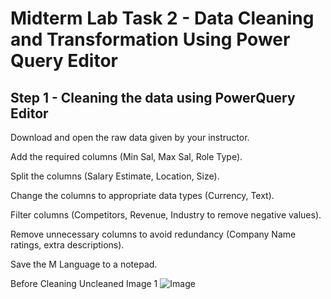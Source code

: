 # Midterm Lab Task 2 - Data Cleaning and Transformation Using Power Query Editor
## Step 1 - Cleaning the data using PowerQuery Editor
Download and open the raw data given by your instructor.

Add the required columns (Min Sal, Max Sal, Role Type).

Split the columns (Salary Estimate, Location, Size).

Change the columns to appropriate data types (Currency, Text).

Filter columns (Competitors, Revenue, Industry to remove negative values).

Remove unnecessary columns to avoid redundancy (Company Name ratings, extra descriptions).

Save the M Language to a notepad.

Before Cleaning
Uncleaned Image 1
![Image](https://github.com/user-attachments/assets/5efe1018-2ce7-4e40-8c9a-0dde85dddc59)
